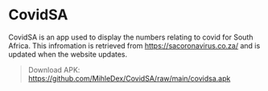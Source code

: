# CovidSA
CovidSA is an app used to display the numbers relating to covid for South Africa. This infromation is retrieved from https://sacoronavirus.co.za/ and is updated when the website updates.
>Download APK: https://github.com/MihleDex/CovidSA/raw/main/covidsa.apk
